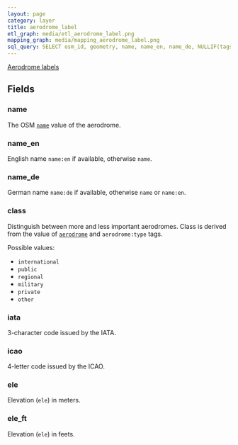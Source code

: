 ```yaml
---
layout: page
category: layer
title: aerodrome_label
etl_graph: media/etl_aerodrome_label.png
mapping_graph: media/mapping_aerodrome_label.png
sql_query: SELECT osm_id, geometry, name, name_en, name_de, NULLIF(tags->'name_int', '') AS "name_int", NULLIF(tags->'name:latin', '') AS "name:latin", NULLIF(tags->'name:nonlatin', '') AS "name:nonlatin", class, iata, icao, ele, ele_ft FROM layer_aerodrome_label(ST_SetSRID('BOX3D(-20037508.34 -20037508.34, 20037508.34 20037508.34)'::box3d, 3857 ), 14)
---
```

[Aerodrome labels](http://wiki.openstreetmap.org/wiki/Tag:aeroway%3Daerodrome)

## Fields

### name

The OSM [`name`](http://wiki.openstreetmap.org/wiki/Key:name) value of the aerodrome.

### name_en

English name `name:en` if available, otherwise `name`.

### name_de

German name `name:de` if available, otherwise `name` or `name:en`.

### class

Distinguish between more and less important aerodromes.
Class is derived from the value of
[`aerodrome`](http://wiki.openstreetmap.org/wiki/Proposed_features/Aerodrome)
and `aerodrome:type` tags.

Possible values:

- `international`
- `public`
- `regional`
- `military`
- `private`
- `other`


### iata

3-character code issued by the IATA.

### icao

4-letter code issued by the ICAO.

### ele

Elevation (`ele`) in meters.

### ele_ft

Elevation (`ele`) in feets.




